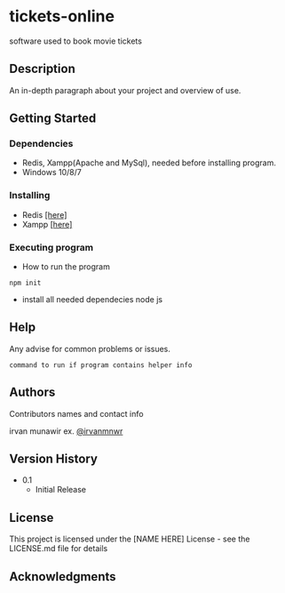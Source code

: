# tickets-online

software used to book movie tickets

## Description

An in-depth paragraph about your project and overview of use.

## Getting Started

### Dependencies

* Redis, Xampp(Apache and MySql), needed before installing program.
* Windows 10/8/7

### Installing

* Redis [[here]](https://redis.io)
* Xampp [[here]](https://www.apachefriends.org/download.html)

### Executing program

* How to run the program
```
npm init
```
* install all needed dependecies node js

## Help

Any advise for common problems or issues.
```
command to run if program contains helper info
```

## Authors

Contributors names and contact info

irvan munawir 
ex. [@irvanmnwr](https://id.linkedin.com/in/irvan-munawir)

## Version History

* 0.1
    * Initial Release

## License

This project is licensed under the [NAME HERE] License - see the LICENSE.md file for details

## Acknowledgments
